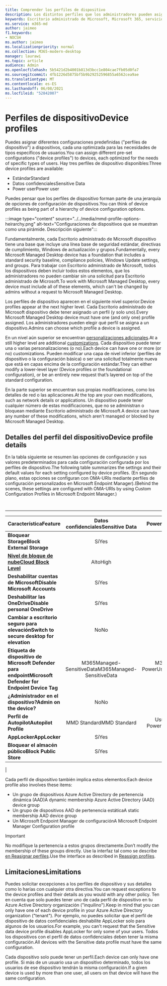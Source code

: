 ```yaml
---
title: Comprender los perfiles de dispositivo
description: Los distintos perfiles que los administradores pueden asignar a los dispositivos
keywords: Escritorio administrado de Microsoft, Microsoft 365, servicio, documentación
ms.service: m365-md
author: jaimeo
f1.keywords:
- NOCSH
ms.author: jaimeo
ms.localizationpriority: normal
ms.collection: M365-modern-desktop
manager: laurawi
ms.topic: article
audience: Admin
ms.openlocfilehash: 5b5421d2b4001b813d3bcc1e804cae7fb05d0fa7
ms.sourcegitcommit: 4fb1226d5875bf5b9b29252596855a6562cea9ae
ms.translationtype: MT
ms.contentlocale: es-ES
ms.lasthandoff: 06/08/2021
ms.locfileid: "52842007"
---
```

# <a name="device-profiles"></a><span data-ttu-id="5c6cd-104">Perfiles de dispositivo</span><span class="sxs-lookup"><span data-stu-id="5c6cd-104">Device profiles</span></span>

<span data-ttu-id="5c6cd-105">Puedes asignar diferentes configuraciones predefinidas ("perfiles de dispositivo") a dispositivos, cada una optimizada para las necesidades de tipos específicos de usuarios.</span><span class="sxs-lookup"><span data-stu-id="5c6cd-105">You can assign different pre-set configurations ("device profiles") to devices, each optimized for the needs of specific types of users.</span></span> <span data-ttu-id="5c6cd-106">Hay tres perfiles de dispositivo disponibles:</span><span class="sxs-lookup"><span data-stu-id="5c6cd-106">Three device profiles are available:</span></span>

- <span data-ttu-id="5c6cd-107">Estándar</span><span class="sxs-lookup"><span data-stu-id="5c6cd-107">Standard</span></span>
- <span data-ttu-id="5c6cd-108">Datos confidenciales</span><span class="sxs-lookup"><span data-stu-id="5c6cd-108">Sensitive Data</span></span>
- <span data-ttu-id="5c6cd-109">Power user</span><span class="sxs-lookup"><span data-stu-id="5c6cd-109">Power user</span></span>

<span data-ttu-id="5c6cd-110">Puedes pensar que los perfiles de dispositivo forman parte de una jerarquía de opciones de configuración de dispositivos.</span><span class="sxs-lookup"><span data-stu-id="5c6cd-110">You can think of device profiles as being part of a hierarchy of device configuration options.</span></span>

:::image type="content" source="../../media/mmd-profile-options-heirarchy.png" alt-text="Configuraciones de dispositivos que se muestran como una pirámide. Descripción siguiente":::

<span data-ttu-id="5c6cd-112">Fundamentalmente, cada Escritorio administrado de Microsoft dispositivo tiene una base que incluye una línea base de seguridad estándar, directivas de cumplimiento, Windows de actualización y grupos.</span><span class="sxs-lookup"><span data-stu-id="5c6cd-112">Fundamentally, every Microsoft Managed Desktop device has a foundation that includes a standard security baseline, compliance policies, Windows Update settings, and groups.</span></span> <span data-ttu-id="5c6cd-113">Para trabajar con Escritorio administrado de Microsoft, todos los dispositivos deben incluir todos estos elementos, que los administradores no pueden cambiar sin una solicitud para Escritorio administrado de Microsoft.</span><span class="sxs-lookup"><span data-stu-id="5c6cd-113">To work with Microsoft Managed Desktop, every device must include all of these elements, which can't be changed by admins without a request to Microsoft Managed Desktop.</span></span>

<span data-ttu-id="5c6cd-114">Los perfiles de dispositivo aparecen en el siguiente nivel superior.</span><span class="sxs-lookup"><span data-stu-id="5c6cd-114">Device profiles appear at the next higher level.</span></span> <span data-ttu-id="5c6cd-115">Cada Escritorio administrado de Microsoft dispositivo debe tener asignado un perfil (y solo uno).</span><span class="sxs-lookup"><span data-stu-id="5c6cd-115">Every Microsoft Managed Desktop device must have one (and only one) profile assigned.</span></span> <span data-ttu-id="5c6cd-116">Los administradores pueden elegir qué perfil se asigna a un dispositivo.</span><span class="sxs-lookup"><span data-stu-id="5c6cd-116">Admins can choose which profile a device is assigned.</span></span>

<span data-ttu-id="5c6cd-117">En un nivel aún superior se encuentran [personalizaciones adicionales](customizing.md).</span><span class="sxs-lookup"><span data-stu-id="5c6cd-117">At a still higher level are additional [customizations](customizing.md).</span></span> <span data-ttu-id="5c6cd-118">Cada dispositivo puede tener una o varias personalizaciones (o no).</span><span class="sxs-lookup"><span data-stu-id="5c6cd-118">Each device can have one or more (or no) customizations.</span></span> <span data-ttu-id="5c6cd-119">Pueden modificar una capa de nivel inferior (perfiles de dispositivo o la configuración básica) o ser una solicitud totalmente nueva que está en capas encima de la configuración estándar.</span><span class="sxs-lookup"><span data-stu-id="5c6cd-119">They can either modify a lower-level layer (Device profiles or the foundational configuration),  or be an entirely new request that’s layered on top of the standard configuration.</span></span>

<span data-ttu-id="5c6cd-120">En la parte superior se encuentran sus propias modificaciones, como los detalles de red o las aplicaciones.</span><span class="sxs-lookup"><span data-stu-id="5c6cd-120">At the top are your own modifications, such as network details or applications.</span></span> <span data-ttu-id="5c6cd-121">Un dispositivo puede tener cualquier número de estas modificaciones, que no se administran o bloquean mediante Escritorio administrado de Microsoft.</span><span class="sxs-lookup"><span data-stu-id="5c6cd-121">A device can have any number of these modifications, which aren't managed or blocked by Microsoft Managed Desktop.</span></span>


## <a name="device-profile-details"></a><span data-ttu-id="5c6cd-122">Detalles del perfil del dispositivo</span><span class="sxs-lookup"><span data-stu-id="5c6cd-122">Device profile details</span></span>

<span data-ttu-id="5c6cd-123">En la tabla siguiente se resumen las opciones de configuración y sus valores predeterminados para cada configuración configurada por los perfiles de dispositivo.</span><span class="sxs-lookup"><span data-stu-id="5c6cd-123">The following table summarizes the settings and their default values for each setting configured by device profiles.</span></span> <span data-ttu-id="5c6cd-124">(En segundo plano, estas opciones se configuran con OMA-URIs mediante perfiles de configuración personalizados en Microsoft Endpoint Manager).</span><span class="sxs-lookup"><span data-stu-id="5c6cd-124">(Behind the scenes, these settings are configured with OMA-URIs by using Custom Configuration Profiles in Microsoft Endpoint Manager.)</span></span>

<br>

****

|<span data-ttu-id="5c6cd-125">Característica</span><span class="sxs-lookup"><span data-stu-id="5c6cd-125">Feature</span></span>|<span data-ttu-id="5c6cd-126">Datos confidenciales</span><span class="sxs-lookup"><span data-stu-id="5c6cd-126">Sensitive Data</span></span>|<span data-ttu-id="5c6cd-127">Power User</span><span class="sxs-lookup"><span data-stu-id="5c6cd-127">Power User</span></span>|<span data-ttu-id="5c6cd-128">Estándar</span><span class="sxs-lookup"><span data-stu-id="5c6cd-128">Standard</span></span>|
|---|:---:|:---:|:---:|
|<span data-ttu-id="5c6cd-129">**Bloquear Storage**</span><span class="sxs-lookup"><span data-stu-id="5c6cd-129">**Block External Storage**</span></span>|<span data-ttu-id="5c6cd-130">Sí</span><span class="sxs-lookup"><span data-stu-id="5c6cd-130">Yes</span></span>|<span data-ttu-id="5c6cd-131">Sí</span><span class="sxs-lookup"><span data-stu-id="5c6cd-131">Yes</span></span>|<span data-ttu-id="5c6cd-132">No</span><span class="sxs-lookup"><span data-stu-id="5c6cd-132">No</span></span>|
|<span data-ttu-id="5c6cd-133">**[Nivel de bloque de nube](/graph/api/resources/intune-deviceconfig-defendercloudblockleveltype)**</span><span class="sxs-lookup"><span data-stu-id="5c6cd-133">**[Cloud Block Level](/graph/api/resources/intune-deviceconfig-defendercloudblockleveltype)**</span></span>|<span data-ttu-id="5c6cd-134">Alto</span><span class="sxs-lookup"><span data-stu-id="5c6cd-134">High</span></span>|<span data-ttu-id="5c6cd-135">Alto</span><span class="sxs-lookup"><span data-stu-id="5c6cd-135">High</span></span>|<span data-ttu-id="5c6cd-136">Alto</span><span class="sxs-lookup"><span data-stu-id="5c6cd-136">High</span></span>|
|<span data-ttu-id="5c6cd-137">**Deshabilitar cuentas de Microsoft**</span><span class="sxs-lookup"><span data-stu-id="5c6cd-137">**Disable Microsoft Accounts**</span></span>|<span data-ttu-id="5c6cd-138">Sí</span><span class="sxs-lookup"><span data-stu-id="5c6cd-138">Yes</span></span>|<span data-ttu-id="5c6cd-139">Sí</span><span class="sxs-lookup"><span data-stu-id="5c6cd-139">Yes</span></span>|<span data-ttu-id="5c6cd-140">No</span><span class="sxs-lookup"><span data-stu-id="5c6cd-140">No</span></span>|
|<span data-ttu-id="5c6cd-141">**Deshabilitar las OneDrive**</span><span class="sxs-lookup"><span data-stu-id="5c6cd-141">**Disable personal OneDrive**</span></span>|<span data-ttu-id="5c6cd-142">Sí</span><span class="sxs-lookup"><span data-stu-id="5c6cd-142">Yes</span></span>|<span data-ttu-id="5c6cd-143">Sí</span><span class="sxs-lookup"><span data-stu-id="5c6cd-143">Yes</span></span>|<span data-ttu-id="5c6cd-144">No</span><span class="sxs-lookup"><span data-stu-id="5c6cd-144">No</span></span>|
|<span data-ttu-id="5c6cd-145">**Cambiar a escritorio seguro para elevación**</span><span class="sxs-lookup"><span data-stu-id="5c6cd-145">**Switch to secure desktop for elevation**</span></span>|<span data-ttu-id="5c6cd-146">No</span><span class="sxs-lookup"><span data-stu-id="5c6cd-146">No</span></span>|<span data-ttu-id="5c6cd-147">Sí</span><span class="sxs-lookup"><span data-stu-id="5c6cd-147">Yes</span></span>|<span data-ttu-id="5c6cd-148">No</span><span class="sxs-lookup"><span data-stu-id="5c6cd-148">No</span></span>|
|<span data-ttu-id="5c6cd-149">**Etiqueta de dispositivo de Microsoft Defender para endpoint**</span><span class="sxs-lookup"><span data-stu-id="5c6cd-149">**Microsoft Defender for Endpoint Device Tag**</span></span>|<span data-ttu-id="5c6cd-150">M365Managed-SensitiveData</span><span class="sxs-lookup"><span data-stu-id="5c6cd-150">M365Managed-SensitiveData</span></span>|<span data-ttu-id="5c6cd-151">M365Managed-PowerUser</span><span class="sxs-lookup"><span data-stu-id="5c6cd-151">M365Managed-PowerUser</span></span>|<span data-ttu-id="5c6cd-152">M365Managed-Standard</span><span class="sxs-lookup"><span data-stu-id="5c6cd-152">M365Managed-Standard</span></span>|
|<span data-ttu-id="5c6cd-153">**¿Administrador en el dispositivo?**</span><span class="sxs-lookup"><span data-stu-id="5c6cd-153">**Admin on the device?**</span></span>|<span data-ttu-id="5c6cd-154">No</span><span class="sxs-lookup"><span data-stu-id="5c6cd-154">No</span></span>|<span data-ttu-id="5c6cd-155">Sí</span><span class="sxs-lookup"><span data-stu-id="5c6cd-155">Yes</span></span>|<span data-ttu-id="5c6cd-156">No</span><span class="sxs-lookup"><span data-stu-id="5c6cd-156">No</span></span>|
|<span data-ttu-id="5c6cd-157">**Perfil de Autopilot**</span><span class="sxs-lookup"><span data-stu-id="5c6cd-157">**Autopilot Profile**</span></span>|<span data-ttu-id="5c6cd-158">MMD Standard</span><span class="sxs-lookup"><span data-stu-id="5c6cd-158">MMD Standard</span></span>|<span data-ttu-id="5c6cd-159">Usuario de MMD Power</span><span class="sxs-lookup"><span data-stu-id="5c6cd-159">MMD Power User</span></span>|<span data-ttu-id="5c6cd-160">MMD Standard</span><span class="sxs-lookup"><span data-stu-id="5c6cd-160">MMD Standard</span></span>|
|<span data-ttu-id="5c6cd-161">**AppLocker**</span><span class="sxs-lookup"><span data-stu-id="5c6cd-161">**AppLocker**</span></span>|<span data-ttu-id="5c6cd-162">Sí</span><span class="sxs-lookup"><span data-stu-id="5c6cd-162">Yes</span></span>|<span data-ttu-id="5c6cd-163">No</span><span class="sxs-lookup"><span data-stu-id="5c6cd-163">No</span></span>|<span data-ttu-id="5c6cd-164">No</span><span class="sxs-lookup"><span data-stu-id="5c6cd-164">No</span></span>|
|<span data-ttu-id="5c6cd-165">**Bloquear el almacén público**</span><span class="sxs-lookup"><span data-stu-id="5c6cd-165">**Block Public Store**</span></span>|<span data-ttu-id="5c6cd-166">Sí</span><span class="sxs-lookup"><span data-stu-id="5c6cd-166">Yes</span></span>|<span data-ttu-id="5c6cd-167">Sí</span><span class="sxs-lookup"><span data-stu-id="5c6cd-167">Yes</span></span>|<span data-ttu-id="5c6cd-168">No</span><span class="sxs-lookup"><span data-stu-id="5c6cd-168">No</span></span>|
|

<span data-ttu-id="5c6cd-169">Cada perfil de dispositivo también implica estos elementos:</span><span class="sxs-lookup"><span data-stu-id="5c6cd-169">Each device profile also involves these items:</span></span>

- <span data-ttu-id="5c6cd-170">Un grupo de dispositivos Azure Active Directory de pertenencia dinámica (AAD)</span><span class="sxs-lookup"><span data-stu-id="5c6cd-170">A dynamic membership Azure Active Directory (AAD) device group</span></span>
- <span data-ttu-id="5c6cd-171">Un grupo de dispositivos AAD de pertenencia estática</span><span class="sxs-lookup"><span data-stu-id="5c6cd-171">A static membership AAD device group</span></span>
- <span data-ttu-id="5c6cd-172">Un Microsoft Endpoint Manager de configuración</span><span class="sxs-lookup"><span data-stu-id="5c6cd-172">A Microsoft Endpoint Manager Configuration profile</span></span>

> [!IMPORTANT]
> <span data-ttu-id="5c6cd-173">No modifique la pertenencia a estos grupos directamente.</span><span class="sxs-lookup"><span data-stu-id="5c6cd-173">Don’t modify the membership of these groups directly.</span></span> <span data-ttu-id="5c6cd-174">Use la interfaz tal como se describe [en Reasignar perfiles](../working-with-managed-desktop/change-device-profile.md).</span><span class="sxs-lookup"><span data-stu-id="5c6cd-174">Use the interface as described in [Reassign profiles](../working-with-managed-desktop/change-device-profile.md).</span></span>

## <a name="limitations"></a><span data-ttu-id="5c6cd-175">Limitaciones</span><span class="sxs-lookup"><span data-stu-id="5c6cd-175">Limitations</span></span>

<span data-ttu-id="5c6cd-176">Puedes solicitar excepciones a los perfiles de dispositivo y sus detalles como lo harías con cualquier otra directiva.</span><span class="sxs-lookup"><span data-stu-id="5c6cd-176">You can request exceptions to the device profiles and their details as you would with any other policy.</span></span> <span data-ttu-id="5c6cd-177">Ten en cuenta que solo puedes tener uno de cada perfil de dispositivo en tu Azure Active Directory organización ("inquilino").</span><span class="sxs-lookup"><span data-stu-id="5c6cd-177">Keep in mind that you can only have one of each device profile in your Azure Active Directory organization ("tenant").</span></span> <span data-ttu-id="5c6cd-178">Por ejemplo, no puedes solicitar que el perfil de dispositivo de datos confidenciales deshabilite AppLocker solo para algunos de los usuarios.</span><span class="sxs-lookup"><span data-stu-id="5c6cd-178">For example, you can't request that the Sensitive data device profile disables AppLocker for only some of your users.</span></span> <span data-ttu-id="5c6cd-179">Todos los dispositivos con el perfil de datos confidenciales deben tener la misma configuración.</span><span class="sxs-lookup"><span data-stu-id="5c6cd-179">All devices with the Sensitive data profile must have the same configuration.</span></span>

<span data-ttu-id="5c6cd-180">Cada dispositivo solo puede tener un perfil.</span><span class="sxs-lookup"><span data-stu-id="5c6cd-180">Each device can only have one profile.</span></span> <span data-ttu-id="5c6cd-181">Si más de un usuario usa un dispositivo determinado, todos los usuarios de ese dispositivo tendrán la misma configuración.</span><span class="sxs-lookup"><span data-stu-id="5c6cd-181">If a given device is used by more than one user, all users on that device will have the same configuration.</span></span>
